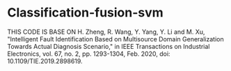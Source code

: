 # Classification-fusion-svm

THIS CODE IS BASE ON H. Zheng, R. Wang, Y. Yang, Y. Li and M. Xu, "Intelligent Fault Identification Based on Multisource Domain Generalization Towards Actual Diagnosis Scenario," in IEEE Transactions on Industrial Electronics, vol. 67, no. 2, pp. 1293-1304, Feb. 2020, doi: 10.1109/TIE.2019.2898619.
